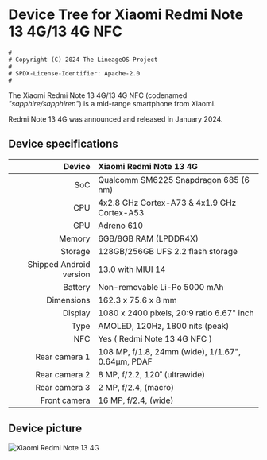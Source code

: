 # Device Tree for Xiaomi Redmi Note 13 4G/13 4G NFC

```
#
# Copyright (C) 2024 The LineageOS Project
#
# SPDX-License-Identifier: Apache-2.0
#
```
The Xiaomi Redmi Note 13 4G/13 4G NFC (codenamed _"sapphire/sapphiren"_) is a mid-range smartphone from Xiaomi.

Redmi Note 13 4G was announced and released in January 2024.

## Device specifications

| Device       | Xiaomi Redmi Note 13 4G                              |
| -----------: | :-------------------------------------------------- |
| SoC          | Qualcomm SM6225 Snapdragon 685 (6 nm)                      |
| CPU          | 4x2.8 GHz Cortex-A73 & 4x1.9 GHz Cortex-A53 |
| GPU          | Adreno 610                                          |
| Memory       | 6GB/8GB RAM (LPDDR4X)                                      |
| Storage      | 128GB/256GB UFS 2.2 flash storage                           |
| Shipped Android version | 13.0 with MIUI 14                        |
| Battery      | Non-removable Li-Po 5000 mAh                        |
| Dimensions   | 162.3 x 75.6 x 8 mm                               |
| Display      | 1080 x 2400 pixels, 20:9 ratio 6.67" inch           |
| Type         | AMOLED, 120Hz, 1800 nits (peak)      |
| NFC          | Yes ( Redmi Note 13 4G NFC )                            |
| Rear camera 1 | 108 MP, f/1.8, 24mm (wide), 1/1.67", 0.64µm, PDAF     |
| Rear camera 2 | 8 MP, f/2.2, 120˚ (ultrawide)                 |
| Rear camera 3 | 2 MP, f/2.4, (macro)                               |
| Front camera  | 16 MP, f/2.4, (wide)                    |

## Device picture

![Xiaomi Redmi Note 13 4G](https://fdn2.gsmarena.com/vv/pics/xiaomi/xiaomi-redmi-note-13-4g-2.jpg)
